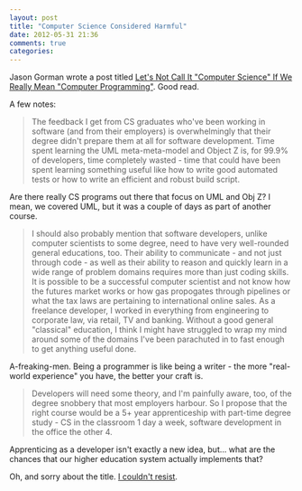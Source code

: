 ```yaml
---
layout: post
title: "Computer Science Considered Harmful"
date: 2012-05-31 21:36
comments: true
categories: 
---
```


Jason Gorman wrote a post titled [Let's Not Call It "Computer Science" If We Really Mean "Computer Programming"][jg]. Good read.

A few notes:
<!-- more -->
> The feedback I get from CS graduates who've been working in software (and from
> their employers) is overwhelmingly that their degree didn't prepare them at
> all for software development. Time spent learning the UML meta-meta-model and
> Object Z is, for 99.9% of developers, time completely wasted - time that could
> have been spent learning something useful like how to write good automated
> tests or how to write an efficient and robust build script.

Are there really CS programs out there that focus on UML and Obj Z? I mean, we
covered UML, but it was a couple of days as part of another course.

> I should also probably mention that software developers, unlike computer
> scientists to some degree, need to have very well-rounded general educations,
> too. Their ability to communicate - and not just through code - as well as
> their ability to reason and quickly learn in a wide range of problem domains
> requires more than just coding skills. It is possible to be a successful
> computer scientist and not know how the futures market works or how gas
> propogates through pipelines or what the tax laws are pertaining to
> international online sales. As a freelance developer, I worked in everything
> from engineering to corporate law, via retail, TV and banking. Without a good
> general "classical" education, I think I might have struggled to wrap my mind
> around some of the domains I've been parachuted in to fast enough to get
> anything useful done.

A-freaking-men. Being a programmer is like being a writer - the more "real-world
experience" you have, the better your craft is.

> Developers will need some theory, and I'm painfully aware, too, of the degree
> snobbery that most employers harbour. So I propose that the right course would
> be a 5+ year apprenticeship with part-time degree study - CS in the classroom
> 1 day a week, software development in the office the other 4.

Apprenticing as a developer isn't exactly a new idea, but... what are the
chances that our higher education system actually implements that?

Oh, and sorry about the title. [I couldn't resist][goto].


[jg]: http://codemanship.co.uk/parlezuml/blog/?postid=1109
[goto]: https://en.wikipedia.org/wiki/Considered_harmful
